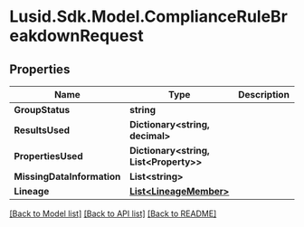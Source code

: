 # Lusid.Sdk.Model.ComplianceRuleBreakdownRequest

## Properties

Name | Type | Description | Notes
------------ | ------------- | ------------- | -------------
**GroupStatus** | **string** |  | 
**ResultsUsed** | **Dictionary&lt;string, decimal&gt;** |  | 
**PropertiesUsed** | **Dictionary&lt;string, List&lt;Property&gt;&gt;** |  | 
**MissingDataInformation** | **List&lt;string&gt;** |  | 
**Lineage** | [**List&lt;LineageMember&gt;**](LineageMember.md) |  | 

[[Back to Model list]](../README.md#documentation-for-models) [[Back to API list]](../README.md#documentation-for-api-endpoints) [[Back to README]](../README.md)

